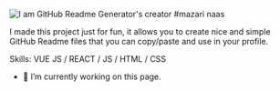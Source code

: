 ![I am GitHub Readme Generator's creator](https://arturssmirnovs.github.io/github-profile-readme-generator/images/banner.png)
#mazari naas

I made this project just for fun, it allows you to create nice and simple GitHub Readme files that you can copy/paste and use in your profile.

Skills: VUE JS / REACT / JS / HTML / CSS

- 🔭 I’m currently working on this page. 





